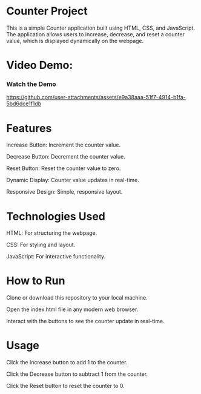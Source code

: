 # Counter Project

This is a simple Counter application built using HTML, CSS, and JavaScript. The application allows users to increase, decrease, and reset a counter value, which is displayed dynamically on the webpage.

# Video Demo:

### Watch the Demo


https://github.com/user-attachments/assets/e9a38aaa-51f7-4914-b1fa-5bd6dce1f1db

# Features

Increase Button: Increment the counter value.

Decrease Button: Decrement the counter value.

Reset Button: Reset the counter value to zero.

Dynamic Display: Counter value updates in real-time.

Responsive Design: Simple, responsive layout.

# Technologies Used

HTML: For structuring the webpage.

CSS: For styling and layout.

JavaScript: For interactive functionality.

# How to Run

Clone or download this repository to your local machine.

Open the index.html file in any modern web browser.

Interact with the buttons to see the counter update in real-time.


# Usage

Click the Increase button to add 1 to the counter.

Click the Decrease button to subtract 1 from the counter.

Click the Reset button to reset the counter to 0.





